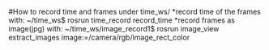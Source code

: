 #How to record time and frames under time_ws/
*record time of the frames with:
	~/time_ws$ rosrun time_record record_time 
*record frames as image(jpg) with:
	~/time_ws/image_record1$ rosrun image_view extract_images image:=/camera/rgb/image_rect_color


